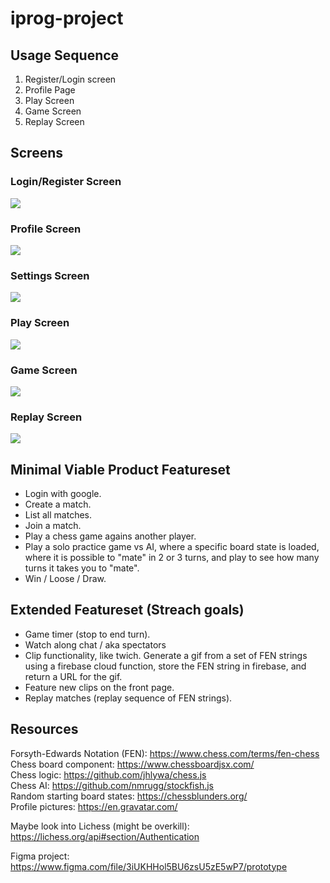 # iprog-project

## Usage Sequence

1. Register/Login screen
2. Profile Page
3. Play Screen
4. Game Screen
5. Replay Screen

## Screens

### Login/Register Screen

![](./prototype/login_design.PNG)

### Profile Screen

![](./prototype/profile_design.PNG)

### Settings Screen

![](./prototype/settings_design.PNG)

### Play Screen

![](./prototype/play_design.PNG)

### Game Screen

![](./prototype/game_design.PNG)

### Replay Screen

![](./prototype/replay_design.PNG)


## Minimal Viable Product Featureset

* Login with google.
* Create a match.
* List all matches.
* Join a match.
* Play a chess game agains another player.
* Play a solo practice game vs AI, where a specific board state is loaded, where it is possible to "mate" in 2 or 3 turns, and play to see how many turns it takes you to "mate".
* Win / Loose / Draw.


## Extended Featureset (Streach goals)

* Game timer (stop to end turn).
* Watch along chat / aka spectators
* Clip functionality, like twich. Generate a gif from a set of FEN strings using a firebase cloud function, store the FEN string in firebase, and return a URL for the gif.
* Feature new clips on the front page.
* Replay matches (replay sequence of FEN strings).

## Resources

Forsyth-Edwards Notation (FEN): https://www.chess.com/terms/fen-chess <br>
Chess board component: https://www.chessboardjsx.com/ <br>
Chess logic: https://github.com/jhlywa/chess.js <br>
Chess AI: https://github.com/nmrugg/stockfish.js <br>
Random starting board states: https://chessblunders.org/ <br>
Profile pictures: https://en.gravatar.com/ <br>

Maybe look into Lichess (might be overkill): https://lichess.org/api#section/Authentication

Figma project: https://www.figma.com/file/3iUKHHol5BU6zsU5zE5wP7/prototype <br>
